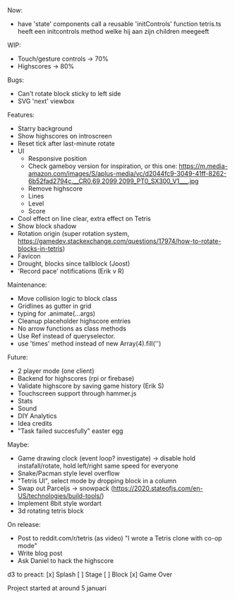 Now:
- have 'state' components call a reusable 'initControls' function
    tetris.ts heeft een initcontrols method welke hij aan zijn children meegeeft
    

WIP: 
- Touch/gesture controls -> 70%
- Highscores -> 80%

Bugs:
- Can't rotate block sticky to left side
- SVG 'next' viewbox

Features:
- Starry background
- Show highscores on introscreen
- Reset tick after last-minute rotate
- UI
  - Responsive position
  - Check gameboy version for inspiration, or this one: https://m.media-amazon.com/images/S/aplus-media/vc/d2044fc9-3049-41ff-8262-6b52fad2794c.__CR0,69,2099,2099_PT0_SX300_V1___.jpg
  - Remove highscore
  - Lines
  - Level
  - Score
- Cool effect on line clear, extra effect on Tetris
- Show block shadow
- Rotation origin (super rotation system, https://gamedev.stackexchange.com/questions/17974/how-to-rotate-blocks-in-tetris)
- Favicon
- Drought, blocks since tallblock (Joost)
- 'Record pace' notifications (Erik v R)

Maintenance:
- Move collision logic to block class
- Gridlines as gutter in grid
- typing for .animate(...args)
- Cleanup placeholder highscore entries
- No arrow functions as class methods
- Use Ref instead of queryselector.
- use 'times' method instead of new Array(4).fill('')

Future:
- 2 player mode (one client)
- Backend for highscores (rpi or firebase)
- Validate highscore by saving game history (Erik S)
- Touchscreen support through hammer.js
- Stats
- Sound
- DIY Analytics
- Idea credits
- "Task failed succesfully" easter egg

Maybe:
- Game drawing clock (event loop? investigate) -> disable hold instafall/rotate, hold left/right same speed for everyone
- Snake/Pacman style level overflow
- "Tetris UI", select mode by dropping block in a column
- Swap out Parceljs -> snowpack (https://2020.stateofjs.com/en-US/technologies/build-tools/)
- Implement 8bit style wordart
- 3d rotating tetris block

On release:
- Post to reddit.com/r/tetris (as video) "I wrote a Tetris clone with co-op mode"
- Write blog post
- Ask Daniel to hack the highscore

d3 to preact:
[x] Splash
[ ] Stage
[ ] Block
[x] Game Over

Project started at around 5 januari